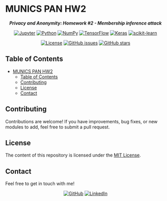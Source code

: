 # MUNICS PAN HW2

<div align="center">

***Privacy and Anonymity: Homework #2 - Membership inference attack***

[![Jupyter](https://img.shields.io/badge/Jupyter-black?style=flat&logo=jupyter&logoColor=white&labelColor=grey&color=%23F37626)](<https://jupyter.org/>)
[![Python](https://img.shields.io/badge/Python-black?logo=python&logoColor=white&labelColor=grey&color=%233776AB)](<https://www.python.org/>)
[![NumPy](https://img.shields.io/badge/numpy-black?style=flat&logo=numpy&logoColor=white&labelColor=grey&color=%23013243)](<https://numpy.org/>)
[![TensorFlow](https://img.shields.io/badge/TensorFlow-black?style=flat&logo=tensorflow&logoColor=white&labelColor=grey&color=%23FF6F00)](<https://www.tensorflow.org/>)
[![Keras](https://img.shields.io/badge/Keras-black?style=flat&logo=keras&logoColor=white&labelColor=grey&color=%23D00000&link=https%3A%2F%2Fkeras.io%2F)](<https://keras.io/>)
[![scikit-learn](https://img.shields.io/badge/scikit--learn-black?style=flat&logo=scikitlearn&logoColor=white&labelColor=grey&color=%23F7931E)](<https://scikit-learn.org/>)

[![License](<https://img.shields.io/github/license/danielfeitopin/MUNICS-PAN-HW2>)](LICENSE "License")
[![GitHub issues](https://img.shields.io/github/issues/danielfeitopin/MUNICS-PAN-HW2)](<https://github.com/danielfeitopin/MUNICS-PAN-HW2> "Issues")
[![GitHub stars](https://img.shields.io/github/stars/danielfeitopin/MUNICS-PAN-HW2)](<https://github.com/danielfeitopin/MUNICS-PAN-HW2/stargazers> "Stars")

</div>

## Table of Contents

- [MUNICS PAN HW2](#munics-pan-hw2)
  - [Table of Contents](#table-of-contents)
  - [Contributing](#contributing)
  - [License](#license)
  - [Contact](#contact)

## Contributing

Contributions are welcome! If you have improvements, bug fixes, or new modules to add, feel free to submit a pull request.

## License

The content of this repository is licensed under the [MIT License](LICENSE).

## Contact

Feel free to get in touch with me!

<div align="center">

[![GitHub](https://img.shields.io/badge/GitHub-%23181717?style=for-the-badge&logo=github&logoColor=%23181717&color=white)](<https://github.com/danielfeitopin>)
[![LinkedIn](https://img.shields.io/badge/LinkedIn-white?style=for-the-badge&logo=linkedin&logoColor=white&color=%230A66C2)](<https://www.linkedin.com/in/danielfeitopin/>)

</div>